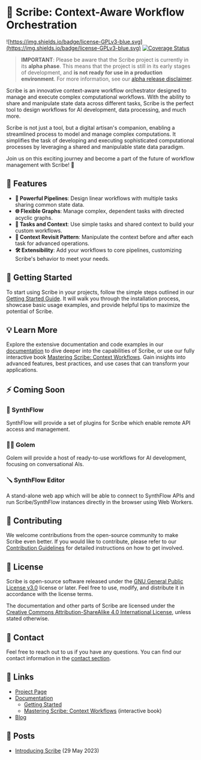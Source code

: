 # **📜 Scribe: Context-Aware Workflow Orchestration**

![https://img.shields.io/badge/license-GPLv3-blue.svg](https://img.shields.io/badge/license-GPLv3-blue.svg)
[![Coverage Status](https://coveralls.io/repos/github/WeCanDoBetter/scribe/badge.svg)](https://coveralls.io/github/WeCanDoBetter/scribe)

> **IMPORTANT**: Please be aware that the Scribe project is currently in its
> **alpha phase**. This means that the project is still in its early stages of
> development, and **is not ready for use in a production environment**. For
> more information, see our [alpha release disclaimer](ALPHA.md).

Scribe is an innovative context-aware workflow orchestrator designed to manage
and execute complex computational workflows. With the ability to share and
manipulate state data across different tasks, Scribe is the perfect tool to
design workflows for AI development, data processing, and much more.

Scribe is not just a tool, but a digital artisan's companion, enabling a
streamlined process to model and manage complex computations. It simplifies the
task of developing and executing sophisticated computational processes by
leveraging a shared and manipulable state data paradigm.

Join us on this exciting journey and become a part of the future of workflow
management with Scribe! 🥳

## 🎉 Features

- **🚀 Powerful Pipelines**: Design linear workflows with multiple tasks sharing
  common state data.
- **🌐 Flexible Graphs**: Manage complex, dependent tasks with directed acyclic
  graphs.
- **🧩 Tasks and Context**: Use simple tasks and shared context to build your
  custom workflows.
- **🔄 Context Revisit Pattern**: Manipulate the context before and after each
  task for advanced operations.
- **🛠️ Extensibility**: Add your workflows to core pipelines, customizing
  Scribe's behavior to meet your needs.

<!-- - **📊 Performance Measurements**: Track the performance of your pipelines and
  tasks for optimization. -->

## 🚀 Getting Started

To start using Scribe in your projects, follow the simple steps outlined in our
[Getting Started Guide](http). It will walk you through the installation
process, showcase basic usage examples, and provide helpful tips to maximize the
potential of Scribe.

## 💡 Learn More

Explore the extensive documentation and code examples in our
[documentation](/docs) to dive deeper into the capabilities of Scribe, or use
our fully interactive book
[Mastering Scribe: Context Workflows](/docs/mastering-scribe). Gain insights
into advanced features, best practices, and use cases that can transform your
applications.

## ⚡ Coming Soon

### 🌊 SynthFlow

SynthFlow will provide a set of plugins for Scribe which enable remote API
access and management.

### 🙋‍♂️ Golem

Golem will provide a host of ready-to-use workflows for AI development, focusing
on conversational AIs.

### 🪛 SynthFlow Editor

A stand-alone web app which will be able to connect to SynthFlow APIs and run
Scribe/SynthFlow instances directly in the browser using Web Workers.

## 🤝 Contributing

We welcome contributions from the open-source community to make Scribe even
better. If you would like to contribute, please refer to our
[Contribution Guidelines](CONTRIBUTING.md) for detailed instructions on how to
get involved.

## 📄 License

Scribe is open-source software released under the
[GNU General Public License v3.0](https://www.gnu.org/licenses/gpl-3.0.en.html)
license or later. Feel free to use, modify, and distribute it in accordance with
the license terms.

The documentation and other parts of Scribe are licensed under the
[Creative Commons Attribution-ShareAlike 4.0 International License](http://creativecommons.org/licenses/by-sa/4.0/),
unless stated otherwise.

## 📧 Contact

Feel free to reach out to us if you have any questions. You can find our contact
information in the [contact section](CONTACT.md).

## 🔗 Links

- [Project Page](https://www.wcdb.life/scribe)
- [Documentation](docs)
  - [Getting Started](g)
  - [Mastering Scribe: Context Workflows](/docs/mastering-scribe) (interactive
    book)
- [Blog](https://www.wcdb.life/scribe/blog)

## 📰 Posts

- [Introducing Scribe](https://www.wcdb.life/blog/introducing-scribe) (29
  May 2023)
